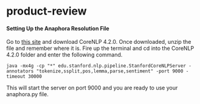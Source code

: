 # product-review

#### Setting Up the Anaphora Resolution File

Go to [this site](https://stanfordnlp.github.io/CoreNLP/index.html#download) and download CoreNLP 4.2.0. Once downloaded, unzip the file and remember where it is. Fire up the terminal and cd into the CoreNLP 4.2.0 folder and enter the following command.
```
java -mx4g -cp "*" edu.stanford.nlp.pipeline.StanfordCoreNLPServer -annotators "tokenize,ssplit,pos,lemma,parse,sentiment" -port 9000 -timeout 30000
```
This will start the server on port 9000 and you are ready to use your anaphora.py file. 
